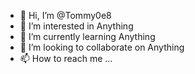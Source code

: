 - 👋 Hi, I’m @Tommy0e8
- 👀 I’m interested in Anything 
- 🌱 I’m currently learning Anything 
- 💞️ I’m looking to collaborate on Anything
- 📫 How to reach me ...

